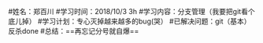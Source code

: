 #姓名：郑百川
#学习时间：2018/10/3 3h
#学习内容：分支管理（我要把git看个底儿掉）
#学习计划：专心灭掉越来越多的bug(哭）
#已解决问题：git（基本）反杀done
#总结：==再忘记分号就自爆==
